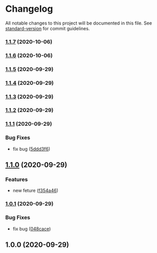 # Changelog

All notable changes to this project will be documented in this file. See [standard-version](https://github.com/conventional-changelog/standard-version) for commit guidelines.

### [1.1.7](https://github.com/ken0911208818/laravel-EcPay/compare/v1.1.6...v1.1.7) (2020-10-06)

### [1.1.6](https://github.com/ken0911208818/laravel-EcPay/compare/v1.1.5...v1.1.6) (2020-10-06)

### [1.1.5](https://github.com/ken0911208818/laravel-EcPay/compare/v1.1.4...v1.1.5) (2020-09-29)

### [1.1.4](https://github.com/ken0911208818/laravel-EcPay/compare/v1.1.3...v1.1.4) (2020-09-29)

### [1.1.3](https://github.com/ken0911208818/laravel-EcPay/compare/v1.1.2...v1.1.3) (2020-09-29)

### [1.1.2](https://github.com/ken0911208818/laravel-EcPay/compare/v1.1.1...v1.1.2) (2020-09-29)

### [1.1.1](https://github.com/ken0911208818/laravel-EcPay/compare/v1.1.0...v1.1.1) (2020-09-29)


### Bug Fixes

* fix bug ([5ddd3f6](https://github.com/ken0911208818/laravel-EcPay/commit/5ddd3f66de65dda480f70e492657442e0d8f48d4))

## [1.1.0](https://github.com/ken0911208818/laravel-EcPay/compare/v1.0.1...v1.1.0) (2020-09-29)


### Features

* new feture ([f354a46](https://github.com/ken0911208818/laravel-EcPay/commit/f354a46946e1f31a7477a5c02f6e2119a3c23e1e))

### [1.0.1](https://github.com/ken0911208818/laravel-EcPay/compare/v1.0.0...v1.0.1) (2020-09-29)


### Bug Fixes

* fix bug ([048cace](https://github.com/ken0911208818/laravel-EcPay/commit/048cace8ac7b64ff353b91d6126c8f772ec48e1c))

## 1.0.0 (2020-09-29)
